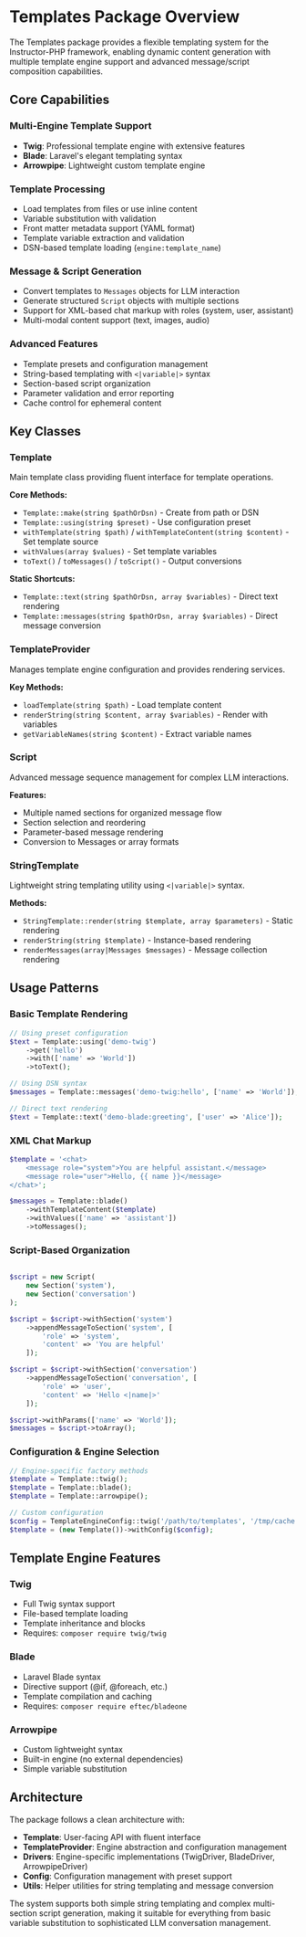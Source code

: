 # Templates Package Overview

The Templates package provides a flexible templating system for the Instructor-PHP framework, enabling dynamic content generation with multiple template engine support and advanced message/script composition capabilities.

## Core Capabilities

### Multi-Engine Template Support
- **Twig**: Professional template engine with extensive features
- **Blade**: Laravel's elegant templating syntax  
- **Arrowpipe**: Lightweight custom template engine

### Template Processing
- Load templates from files or use inline content
- Variable substitution with validation
- Front matter metadata support (YAML format)
- Template variable extraction and validation
- DSN-based template loading (`engine:template_name`)

### Message & Script Generation
- Convert templates to `Messages` objects for LLM interaction
- Generate structured `Script` objects with multiple sections
- Support for XML-based chat markup with roles (system, user, assistant)
- Multi-modal content support (text, images, audio)

### Advanced Features
- Template presets and configuration management
- String-based templating with `<|variable|>` syntax
- Section-based script organization
- Parameter validation and error reporting
- Cache control for ephemeral content

## Key Classes

### Template
Main template class providing fluent interface for template operations.

**Core Methods:**
- `Template::make(string $pathOrDsn)` - Create from path or DSN
- `Template::using(string $preset)` - Use configuration preset
- `withTemplate(string $path)` / `withTemplateContent(string $content)` - Set template source
- `withValues(array $values)` - Set template variables
- `toText()` / `toMessages()` / `toScript()` - Output conversions

**Static Shortcuts:**
- `Template::text(string $pathOrDsn, array $variables)` - Direct text rendering
- `Template::messages(string $pathOrDsn, array $variables)` - Direct message conversion

### TemplateProvider
Manages template engine configuration and provides rendering services.

**Key Methods:**
- `loadTemplate(string $path)` - Load template content
- `renderString(string $content, array $variables)` - Render with variables
- `getVariableNames(string $content)` - Extract variable names

### Script
Advanced message sequence management for complex LLM interactions.

**Features:**
- Multiple named sections for organized message flow
- Section selection and reordering
- Parameter-based message rendering
- Conversion to Messages or array formats

### StringTemplate
Lightweight string templating utility using `<|variable|>` syntax.

**Methods:**
- `StringTemplate::render(string $template, array $parameters)` - Static rendering
- `renderString(string $template)` - Instance-based rendering
- `renderMessages(array|Messages $messages)` - Message collection rendering

## Usage Patterns

### Basic Template Rendering
```php
// Using preset configuration
$text = Template::using('demo-twig')
    ->get('hello')
    ->with(['name' => 'World'])
    ->toText();

// Using DSN syntax
$messages = Template::messages('demo-twig:hello', ['name' => 'World']);

// Direct text rendering
$text = Template::text('demo-blade:greeting', ['user' => 'Alice']);
```

### XML Chat Markup
```php
$template = '<chat>
    <message role="system">You are helpful assistant.</message>
    <message role="user">Hello, {{ name }}</message>
</chat>';

$messages = Template::blade()
    ->withTemplateContent($template)
    ->withValues(['name' => 'assistant'])
    ->toMessages();
```

### Script-Based Organization
```php

$script = new Script(
    new Section('system'),
    new Section('conversation')
);

$script = $script->withSection('system')
    ->appendMessageToSection('system', [
        'role' => 'system', 
        'content' => 'You are helpful'
    ]);

$script = $script->withSection('conversation')
    ->appendMessageToSection('conversation', [
        'role' => 'user', 
        'content' => 'Hello <|name|>'
    ]);

$script->withParams(['name' => 'World']);
$messages = $script->toArray();
```

### Configuration & Engine Selection
```php
// Engine-specific factory methods
$template = Template::twig();
$template = Template::blade(); 
$template = Template::arrowpipe();

// Custom configuration
$config = TemplateEngineConfig::twig('/path/to/templates', '/tmp/cache');
$template = (new Template())->withConfig($config);
```

## Template Engine Features

### Twig
- Full Twig syntax support
- File-based template loading
- Template inheritance and blocks
- Requires: `composer require twig/twig`

### Blade  
- Laravel Blade syntax
- Directive support (@if, @foreach, etc.)
- Template compilation and caching
- Requires: `composer require eftec/bladeone`

### Arrowpipe
- Custom lightweight syntax
- Built-in engine (no external dependencies)
- Simple variable substitution

## Architecture

The package follows a clean architecture with:
- **Template**: User-facing API with fluent interface
- **TemplateProvider**: Engine abstraction and configuration management  
- **Drivers**: Engine-specific implementations (TwigDriver, BladeDriver, ArrowpipeDriver)
- **Config**: Configuration management with preset support
- **Utils**: Helper utilities for string templating and message conversion

The system supports both simple string templating and complex multi-section script generation, making it suitable for everything from basic variable substitution to sophisticated LLM conversation management.
